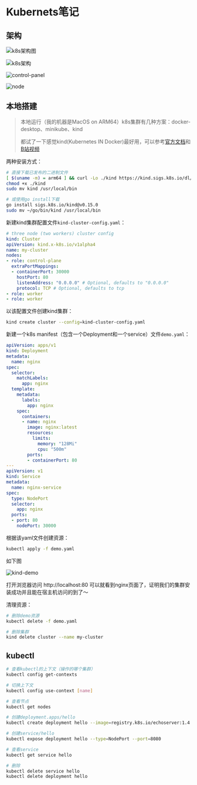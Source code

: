 # Kubernets笔记

##  架构

![k8s架构图](https://cdn.jsdelivr.net/gh/xueb96/xueb96.github.io@master/img/k8s架构图.png)

![k8s架构](https://cdn.jsdelivr.net/gh/xueb96/xueb96.github.io@master/img/k8s架构.png)

![control-panel](https://cdn.jsdelivr.net/gh/xueb96/xueb96.github.io@master/img/control-panel.png)

![node](https://cdn.jsdelivr.net/gh/xueb96/xueb96.github.io@master/img/node.png)

## 本地搭建

> 本地运行（我的机器是MacOS on ARM64）k8s集群有几种方案：docker-desktop、minikube、kind
>
> 都试了一下感觉kind(Kubernetes IN Docker)最好用，可以参考[官方文档](https://kind.sigs.k8s.io/)和[B站视频](https://www.bilibili.com/video/BV1Xq4y1G7cF)

两种安装方式：

```bash
# 直接下载已发布的二进制文件
[ $(uname -m) = arm64 ] && curl -Lo ./kind https://kind.sigs.k8s.io/dl/v0.15.0/kind-darwin-arm64
chmod +x ./kind
sudo mv kind /usr/local/bin

# 或使用go install下载
go install sigs.k8s.io/kind@v0.15.0
sudo mv ~/go/bin/kind /usr/local/bin
```

新建kind集群配置文件`kind-cluster-config.yaml`：

```yaml
# three node (two workers) cluster config
kind: Cluster
apiVersion: kind.x-k8s.io/v1alpha4
name: my-cluster
nodes:
- role: control-plane
  extraPortMappings:
  - containerPort: 30000
    hostPort: 80
    listenAddress: "0.0.0.0" # Optional, defaults to "0.0.0.0"
    protocol: TCP # Optional, defaults to tcp
- role: worker
- role: worker
```

以该配置文件创建kind集群：

```bash
kind create cluster --config=kind-cluster-config.yaml
```

新建一个k8s manifest（包含一个Deployment和一个service）文件`demo.yaml`：

```yaml
apiVersion: apps/v1
kind: Deployment
metadata:
  name: nginx
spec:
  selector:
    matchLabels:
      app: nginx
  template:
    metadata:
      labels:
        app: nginx
    spec:
      containers:
      - name: nginx
        image: nginx:latest
        resources:
          limits:
            memory: "128Mi"
            cpu: "500m"
        ports:
        - containerPort: 80
---
apiVersion: v1
kind: Service
metadata:
  name: nginx-service
spec:
  type: NodePort
  selector:
    app: nginx
  ports:
  - port: 80
    nodePort: 30000
```

根据该yaml文件创建资源：

```bash
kubectl apply -f demo.yaml
```

如下图

![kind-demo](https://cdn.jsdelivr.net/gh/xueb96/xueb96.github.io@master/img/kind-demo.png)

打开浏览器访问 http://localhost:80 可以就看到nginx页面了，证明我们的集群安装成功并且能在宿主机访问的到了～

清理资源：

```bash
# 删除demo资源
kubectl delete -f demo.yaml

# 删除集群
kind delete cluster --name my-cluster
```



## kubectl

```bash
# 查看kubectl的上下文（操作的哪个集群）
kubectl config get-contexts

# 切换上下文
kubectl config use-context [name]

# 查看节点
kubectl get nodes

# 创建deployment.apps/hello
kubectl create deployment hello --image=registry.k8s.io/echoserver:1.4

# 创建service/hello
kubectl expose deployment hello --type=NodePort --port=8080

# 查看service
kubectl get service hello

# 删除
kubectl delete service hello
kubectl delete deployment hello
```

